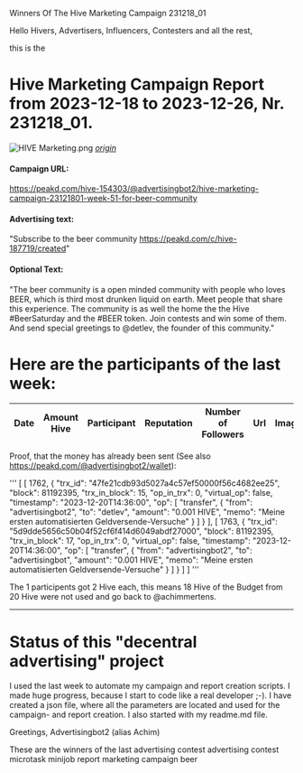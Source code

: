 Winners Of The Hive Marketing Campaign 231218_01

Hello Hivers, Advertisers, Influencers, Contesters and all the rest,

this is the
# Hive Marketing Campaign Report from 2023-12-18 to 2023-12-26, Nr. 231218_01.
![HIVE Marketing.png](https://files.peakd.com/file/peakd-hive/achimmertens/AKqchzabeuVfZ4Dio3CipS4qSJMBALn2bcSRbCxWziyEqTSacinMkaF6h3jk4as.png)
*[origin](https://photofunia.com/)*

#### Campaign URL: 
https://peakd.com/hive-154303/@advertisingbot2/hive-marketing-campaign-23121801-week-51-for-beer-community

#### Advertising text: 
"Subscribe to the beer community https://peakd.com/c/hive-187719/created"

#### Optional Text: 
"The beer community is a open minded community with people who loves BEER, which is third most drunken liquid on earth. Meet people that share this experience. The community is as well the home the the Hive #BeerSaturday and the #BEER token. Join contests and win some of them. And send special greetings to @detlev, the founder of this community."

# Here are the participants of the last week:
|Date|Amount Hive|Participant|Reputation|Number of Followers|Url|Image|
|-|-|-|-|-|-|-|






Proof, that the money has already been sent (See also https://peakd.com/@advertisingbot2/wallet):

'''
[
  [
    1762,
    {
      "trx_id": "47fe21cdb93d5027a4c57ef50000f56c4682ee25",
      "block": 81192395,
      "trx_in_block": 15,
      "op_in_trx": 0,
      "virtual_op": false,
      "timestamp": "2023-12-20T14:36:00",
      "op": [
        "transfer",
        {
          "from": "advertisingbot2",
          "to": "detlev",
          "amount": "0.001 HIVE",
          "memo": "Meine ersten automatisierten Geldversende-Versuche"
        }
      ]
    }
  ],
  [
    1763,
    {
      "trx_id": "5d9dde5656c50b04f52cf6f414d6049abdf27000",
      "block": 81192395,
      "trx_in_block": 17,
      "op_in_trx": 0,
      "virtual_op": false,
      "timestamp": "2023-12-20T14:36:00",
      "op": [
        "transfer",
        {
          "from": "advertisingbot2",
          "to": "advertisingbot",
          "amount": "0.001 HIVE",
          "memo": "Meine ersten automatisierten Geldversende-Versuche"
        }
      ]
    }
  ]
]
'''

The 1 participents got 2 Hive each, this means 18 Hive of the Budget from 20 Hive were not used and go back to @achimmertens.

---
# Status of this "decentral advertising" project

I used the last week to automate my campaign and report creation scripts. I made huge progress, because I start to code like a real developer ;-). I have created a json file, where all the parameters are located and used for the campaign- and report creation. I also started with my readme.md file.



Greetings, Advertisingbot2 (alias Achim)



These are the winners of the last advertising contest
advertising contest microtask minijob report marketing campaign beer
